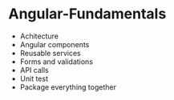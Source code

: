 # Angular-Fundamentals
- Achitecture
- Angular components
- Reusable services
- Forms and validations
- API calls
- Unit test
- Package everything together

